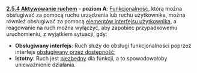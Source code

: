 [**2.5.4 Aktywowanie ruchem**](https://wcag.lepszyweb.pl/#motion-actuation) - **poziom A**: <a href="#" data-toggle="tooltip" data-original-title="{{site.data.glossary.funkcjonalnosc | strip_html | replace: '*', ''}}">Funkcjonalność</a>, którą można obsługiwać za pomocą ruchu urządzenia lub ruchu użytkownika, można również obsługiwać za pomocą <a href="#" data-toggle="tooltip" data-original-title="{{site.data.glossary.komponent_interfejsu_uzytkownika | strip_html | replace: '*', ''}}">elementów interfejsu użytkownika</a>, a reagowanie na ruch można wyłączyć, aby zapobiec przypadkowemu uruchomieniu, z wyjątkiem sytuacji, gdy:

- **Obsługiwany interfejs**: Ruch służy do obsługi funkcjonalności poprzez interfejs <a href="#" data-toggle="tooltip" data-original-title="{{site.data.glossary.obslugiwana_przez_dostepnosc | strip_html | replace: '*', ''}}">obsługiwany przez dostępność</a>;
- **Istotny**: Ruch jest <a href="#" data-toggle="tooltip" data-original-title="{{site.data.glossary.istotny | strip_html | replace: '*', ''}}">niezbędny</a> dla funkcji, a to spowodowałoby unieważnienie działania.
